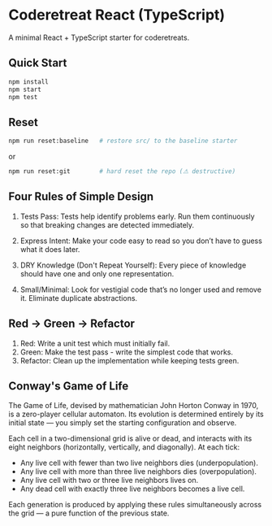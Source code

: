 # Coderetreat React (TypeScript)

A minimal React + TypeScript starter for coderetreats.

## Quick Start
```bash
npm install
npm start
npm test
```

## Reset
```bash
npm run reset:baseline   # restore src/ to the baseline starter
```

or
```bash
npm run reset:git        # hard reset the repo (⚠ destructive)
```

## Four Rules of Simple Design

1. Tests Pass: Tests help identify problems early. Run them continuously so that breaking changes are detected immediately.

2. Express Intent: Make your code easy to read so you don’t have to guess what it does later.

3. DRY Knowledge (Don't Repeat Yourself): Every piece of knowledge should have one and only one representation.

4. Small/Minimal: Look for vestigial code that’s no longer used and remove it. Eliminate duplicate abstractions.

## Red -> Green -> Refactor

1. Red: Write a unit test which must initially fail.
2. Green: Make the test pass - write the simplest code that works.
3. Refactor: Clean up the implementation while keeping tests green.

## Conway's Game of Life

The Game of Life, devised by mathematician John Horton Conway in 1970, is a zero-player cellular automaton. Its evolution is determined entirely by its initial state — you simply set the starting configuration and observe.

Each cell in a two-dimensional grid is alive or dead, and interacts with its eight neighbors (horizontally, vertically, and diagonally). At each tick:

- Any live cell with fewer than two live neighbors dies (underpopulation).
- Any live cell with more than three live neighbors dies (overpopulation).
- Any live cell with two or three live neighbors lives on.
- Any dead cell with exactly three live neighbors becomes a live cell.

Each generation is produced by applying these rules simultaneously across the grid — a pure function of the previous state.
